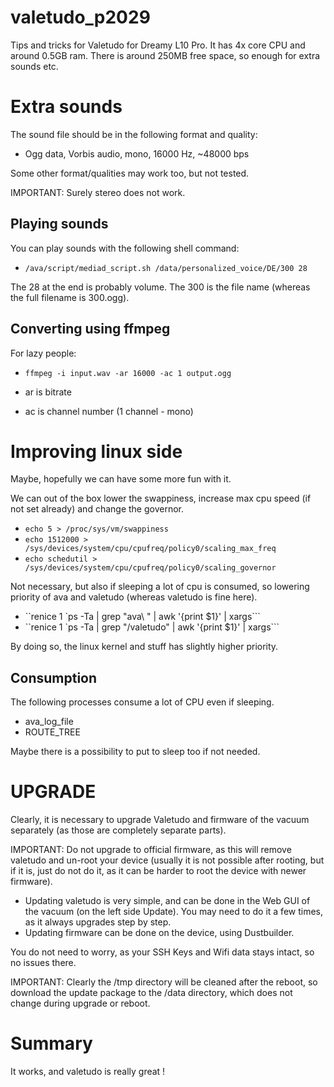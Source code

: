 # valetudo_p2029
Tips and tricks for Valetudo for Dreamy L10 Pro.
It has 4x core CPU and around 0.5GB ram.
There is around 250MB free space, so enough for extra sounds etc.

# Extra sounds
The sound file should be in the following format and quality:
- Ogg data, Vorbis audio, mono, 16000 Hz, ~48000 bps

Some other format/qualities may work too, but not tested.

IMPORTANT: Surely stereo does not work.

## Playing sounds
You can play sounds with the following shell command:
- `/ava/script/mediad_script.sh /data/personalized_voice/DE/300 28`

The 28 at the end is probably volume.
The 300 is the file name (whereas the full filename is 300.ogg).

## Converting using ffmpeg
For lazy people:
- `ffmpeg -i input.wav -ar 16000 -ac 1 output.ogg`

- ar is bitrate
- ac is channel number (1 channel - mono)

# Improving linux side
Maybe, hopefully we can have some more fun with it.

We can out of the box lower the swappiness, increase max cpu speed (if not set already) and change the governor.
- `echo 5 > /proc/sys/vm/swappiness`
- `echo 1512000 > /sys/devices/system/cpu/cpufreq/policy0/scaling_max_freq`
- `echo schedutil > /sys/devices/system/cpu/cpufreq/policy0/scaling_governor`

Not necessary, but also if sleeping a lot of cpu is consumed, so lowering priority of ava and valetudo (whereas valetudo is fine here).
- ``renice 1 `ps -Ta | grep "ava\ " | awk '{print $1}' | xargs```
- ``renice 1 `ps -Ta | grep "/valetudo" | awk '{print $1}' | xargs```

By doing so, the linux kernel and stuff has slightly higher priority.

## Consumption
The following processes consume a lot of CPU even if sleeping.
- ava_log_file
- ROUTE_TREE

Maybe there is a possibility to put to sleep too if not needed.

# UPGRADE
Clearly, it is necessary to upgrade Valetudo and firmware of the vacuum separately (as those are completely separate parts).

IMPORTANT: Do not upgrade to official firmware, as this will remove valetudo and un-root your device (usually it is not possible after rooting, but if it is, just do not do it, as it can be harder to root the device with newer firmware).

- Updating valetudo is very simple, and can be done in the Web GUI of the vacuum (on the left side Update). You may need to do it a few times, as it always upgrades step by step.
- Updating firmware can be done on the device, using Dustbuilder.


You do not need to worry, as your SSH Keys and Wifi data stays intact, so no issues there.

IMPORTANT: Clearly the /tmp directory will be cleaned after the reboot, so download the update package to the /data directory, which does not change during upgrade or reboot.

# Summary
It works, and valetudo is really great !
